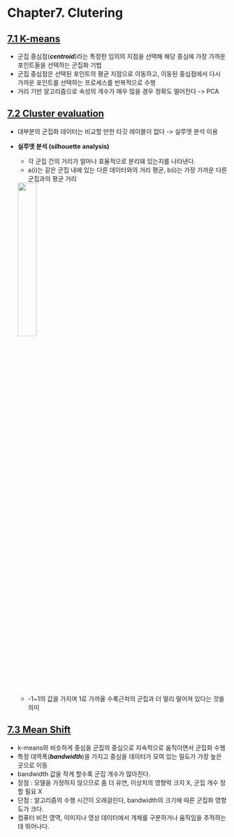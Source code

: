 # Chapter7. Clutering
## [7.1 K-means](https://github.com/sohyuniii/Machine-learning/blob/master/7%EC%9E%A5_Clustering/7.1%20K-Means.ipynb)
- 군집 중심점(***centroid***)라는 특정한 임의의 지점을 선택해 해당 중심에 가장 가까운 포인트들을 선택하는 군집화 기법
- 군집 중심점은 선택된 포인트의 평균 지점으로 이동하고, 이동된 중심점에서 다시 가까운 포인트를 선택하는 프로세스를 반복적으로 수행 
- 거리 기반 알고리즘으로 속성의 개수가 매우 많을 경우 정확도 떨어진다 -> PCA

## [7.2 Cluster evaluation](https://github.com/sohyuniii/Machine-learning/blob/master/7%EC%9E%A5_Clustering/7.2%20Cluster%20evaluation.ipynb)
- 대부분의 군집화 데이터는 비교할 만한 타깃 레이블이 없다 -> 실루엣 분석 이용
- **실루엣 분석 (silhouette analysis)**
  - 각 군집 간의 거리가 얼마나 효율적으로 분리돼 있는지를 나타낸다.
  - a(i)는 같은 군집 내에 있는 다른 데이터와의 거리 평균, b(i)는 가장 가까운 다른 군집과의 평균 거리
   <img src="https://user-images.githubusercontent.com/41772329/57983149-92972d00-7a89-11e9-933f-4b3f7e788d15.png" width="30%">
  
  - -1~1의 값을 가지며 1로 가까울 수록근처의 군집과 더 멀리 떨어져 있다는 것을 의미

## [7.3 Mean Shift]()
- k-means와 비슷하게 중심을 군집의 중심으로 지속적으로 움직이면서 군집화 수행
- 특정 대역폭(***bandwidth***)을 가지고 중심을 데이터가 모여 있는 밀도가 가장 높은 곳으로 이동
- bandwidth 값을 작게 할수록 군집 개수가 많아진다.
- 장점 : 모델을 가정하지 않으므로 좀 더 유연, 이상치의 영향력 크지 X, 군집 개수 정할 필요 X
- 단점 : 알고리즘의 수행 시간이 오래걸린다, bandwidth의 크기에 따른 군집화 영향도가 크다.
- 컴퓨터 비전 영역, 이미지나 영상 데이터에서 개체를 구분하거나 움직임을 추적하는 데 뛰어나다.
